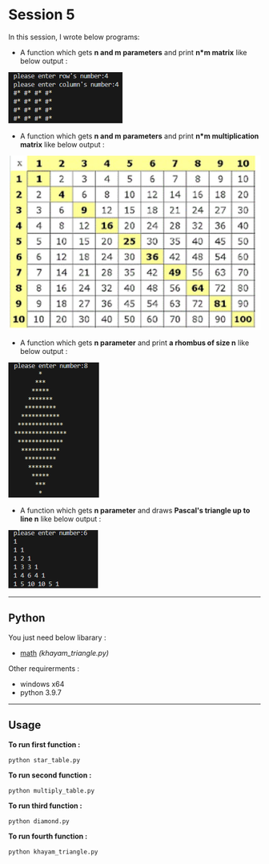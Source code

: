 # Session 5

In this session, I wrote below programs:

 - A function which gets **n and m parameters** and print **n*m matrix** like below output :


![screenshot](photos/table.png)

- A function which gets **n and m parameters** and print **n*m multiplication matrix** like below output :


![screenshot](photos/photo_5947562693529550724_y.jpg)

- A function which gets **n parameter** and print **a rhombus of size n** like below output :


![screenshot](photos/Untitled.png)

- A function which gets **n parameter** and draws **Pascal's triangle up to line n** like below output :



![screenshot](photos/khayam.png)

---

## Python

You just need below libarary :

- [math](https://www.w3schools.com/python/module_math.asp) *(khayam_triangle.py)*


 Other requirerments  :
 
 - windows x64
 - python 3.9.7

---

## Usage

**To run first function :**

```
python star_table.py
```

**To run second function :**

```
python multiply_table.py
```

**To run third function :**


```
python diamond.py
```

**To run fourth function :**

```
python khayam_triangle.py
```
